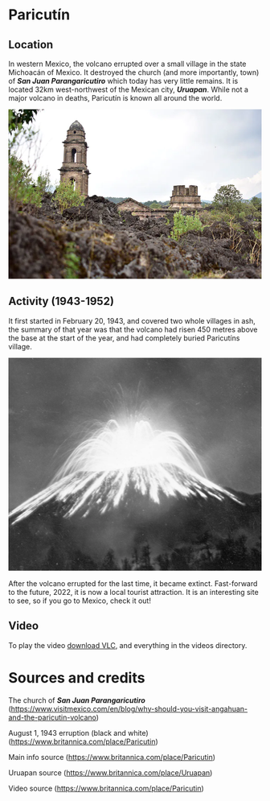 # Paricutín
## Location
In western Mexico, the volcano errupted over a small village in the state Michoacán of Mexico.
It destroyed the church (and more importantly, town) of ***San Juan Parangaricutiro*** which today has very little remains.
It is located 32km west-northwest of the Mexican city, ***Uruapan***. While not a major volcano in deaths, Paricutín is known all around the world.



<picture>
  <img title="The remains for the San Juan Parangaricutiro church." src="/images/village_church.webp">
</picture>




## Activity (1943-1952)

It first started in February 20, 1943, and covered two whole villages in ash, the summary of that year was that the volcano had risen 450 metres above the base at the start of the year, and had completely buried Paricutíns village.


<picture>
  <img title="The August 1, 1943 erruption" src="/images/Paricutin-August-1-1943.webp">
</picture>


After the volcano errupted for the last time, it became extinct. Fast-forward to the future, 2022, it is now a local tourist attraction. It is an interesting site to see, so if you go to Mexico, check it out!

## Video

To play the video [download VLC](https://get.videolan.org/vlc/3.0.17.4/win32/vlc-3.0.17.4-win32.zip), and everything in the videos directory.

# Sources and credits

The church of ***San Juan Parangaricutiro*** (https://www.visitmexico.com/en/blog/why-should-you-visit-angahuan-and-the-paricutin-volcano)


August 1, 1943 erruption (black and white) (https://www.britannica.com/place/Paricutin)


Main info source (https://www.britannica.com/place/Paricutin)


Uruapan source (https://www.britannica.com/place/Uruapan)


Video source (https://www.britannica.com/place/Paricutin)
